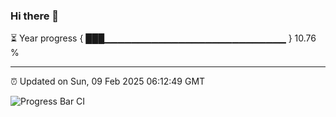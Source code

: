 ### Hi there 👋

⏳ Year progress { ███▁▁▁▁▁▁▁▁▁▁▁▁▁▁▁▁▁▁▁▁▁▁▁▁▁▁▁ } 10.76 %

---

⏰ Updated on Sun, 09 Feb 2025 06:12:49 GMT

![Progress Bar CI](https://github.com/Shyam-Makwana/GitHub-Actions-Demo/workflows/Progress%20Bar%20CI/badge.svg)
